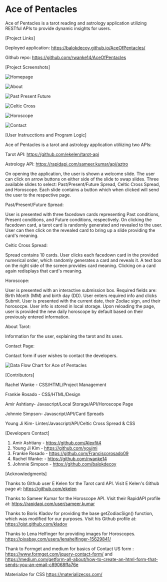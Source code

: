 # Ace of Pentacles

Ace of Pentacles is a tarot reading and astrology application utilizing RESTful APIs to provide dynamic insights for users. 

[Project Links]

Deployed application: https://balokdecoy.github.io/AceOfPentacles/

Github repo: https://github.com/rwanke14/AceOfPentacles 

[Project Screenshots]

![Homepage](./assets/screenshots/homepage.png)

![About](./assets/screenshots/about.png)

![Past Present Future](./assets/screenshots/past-present-future.png)

![Celtic Cross](./assets/screenshots/celtic.png)

![Horoscope](./assets/screenshots/horoscope.png)

![Contact](./assets/screenshots/contact.png)

[User Instrucctions and Program Logic]

Ace of Pentacles is a tarot and astrology application utiliizing two APIs: 

Tarot API: https://github.com/ekelen/tarot-api 

Astrology API: https://rapidapi.com/sameer.kumar/api/aztro 

On opening the application, the user is shown a welcome slide. The user can click on arrow buttons on either side of the slide to swap slides. Three available slides to select: Past/Present/Future Spread, Celtic Cross Spread, and Horoscope. Each slide contains a button which when clicked will send the user to the respective page. 

Past/Present/Future Spread: 

User is presented with three facedown cards representing Past conditions, Present conditions, and Future conditions, respectively. On clicking the facedown card, a tarot card is randomly generated and revealed to the user. User can then click on the revealed card to bring up a slide providing the card's meaning. 

Celtic Cross Spread: 

Spread contains 10 cards. User clicks each facedown card in the provided numerical order, which randomly generates a card and reveals it. A text box on the right side of the screen provides card meaning. Clicking on a card again redisplays that card's meaning.

Horoscope: 

User is presented with an interactive submission box. Required fields are: Birth Month (MM) and birth day (DD). User enters required info and clicks Submit. User is presented with the current date, their Zodiac sign, and their horosocpe. User info is stored in local storage. Upon reloading the page, user is provided the new daily horoscope by default based on their previously entered information.

About Tarot:

Information for the user, explaining the tarot and its uses. 

Contact Page:

Contact form if user wishes to contact the developers. 

![Data Flow Chart for Ace of Pentacles](./assets/screenshots/AceofPentaclesDataFlow.png)

[Contributors]

Rachel Wanke - CSS/HTML/Project Management

Frankie Rosado - CSS/HTML/Design

Amir Ashtiany- Javascript/Local Storage/API/Horoscope Page

Johnnie Simpson- Javascript/API/Card Spreads

Young Ji Kim- Linter/Javascript/API/Celtic Cross Spread & CSS

[Developers Contact]

1. Amir Ashtiany - https://github.com/Alexfit4
2. Young Ji Kim - https://github.com/youjmi
3. Frankie Rosado - https://github.com/Franciscorosado09
4. Rachel Wanke: - https://github.com/rwanke14 
5. Johnnie Simpson - https://github.com/balokdecoy

[Acknowledgments]

Thanks to Github user E Kelen for the Tarot card API. Visit E Kelen's Github page at: https://github.com/ekelen 

Thanks to Sameer Kumar for the Horoscope API. Visit their RapidAPI profile at: https://rapidapi.com/user/sameer.kumar 

Thanks to Boris Kladov for providing the base getZodiacSign() function, which was modified for our purposes. Visit his Github profile at: https://gist.github.com/kladov 

Thanks to Lena Helfinger for providing images for Horoscopes.  https://pixabay.com/users/lenahelfinger-15629841/

Thank to Formget and medium for basics of Contact US form : https://www.formget.com/jquery-contact-form/  and https://medium.com/getform-all-about/how-to-create-an-html-form-that-sends-you-an-email-c89068ffa76e

Materialize for CSS https://materializecss.com/

